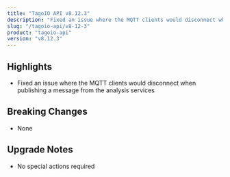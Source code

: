 ```yaml
---
title: "TagoIO API v8.12.3"
description: "Fixed an issue where the MQTT clients would disconnect when publishing a message from the analysis services"
slug: "/tagoio-api/v8-12-3"
product: "tagoio-api"
version: "v8.12.3"
---
```


## Highlights

- Fixed an issue where the MQTT clients would disconnect when publishing a message from the analysis services

## Breaking Changes

- None

## Upgrade Notes

- No special actions required
